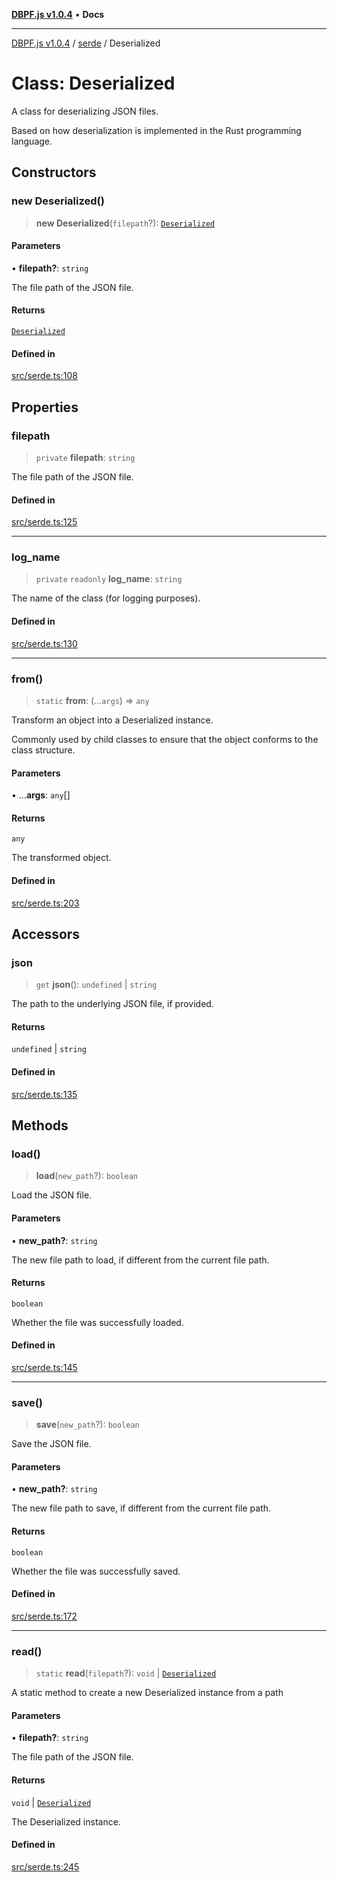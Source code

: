 [**DBPF.js v1.0.4**](../../README.md) • **Docs**

***

[DBPF.js v1.0.4](../../README.md) / [serde](../README.md) / Deserialized

# Class: Deserialized

A class for deserializing JSON files.

Based on how deserialization is implemented in the Rust programming language.

## Constructors

### new Deserialized()

> **new Deserialized**(`filepath`?): [`Deserialized`](Deserialized.md)

#### Parameters

• **filepath?**: `string`

The file path of the JSON file.

#### Returns

[`Deserialized`](Deserialized.md)

#### Defined in

[src/serde.ts:108](https://github.com/anonhostpi/DBPF.js/blob/bec1c7f946ae1882f8cb333f8c038d29cc8e75d8/src/serde.ts#L108)

## Properties

### filepath

> `private` **filepath**: `string`

The file path of the JSON file.

#### Defined in

[src/serde.ts:125](https://github.com/anonhostpi/DBPF.js/blob/bec1c7f946ae1882f8cb333f8c038d29cc8e75d8/src/serde.ts#L125)

***

### log\_name

> `private` `readonly` **log\_name**: `string`

The name of the class (for logging purposes).

#### Defined in

[src/serde.ts:130](https://github.com/anonhostpi/DBPF.js/blob/bec1c7f946ae1882f8cb333f8c038d29cc8e75d8/src/serde.ts#L130)

***

### from()

> `static` **from**: (...`args`) => `any`

Transform an object into a Deserialized instance.

Commonly used by child classes to ensure that the object conforms to the class structure.

#### Parameters

• ...**args**: `any`[]

#### Returns

`any`

The transformed object.

#### Defined in

[src/serde.ts:203](https://github.com/anonhostpi/DBPF.js/blob/bec1c7f946ae1882f8cb333f8c038d29cc8e75d8/src/serde.ts#L203)

## Accessors

### json

> `get` **json**(): `undefined` \| `string`

The path to the underlying JSON file, if provided.

#### Returns

`undefined` \| `string`

#### Defined in

[src/serde.ts:135](https://github.com/anonhostpi/DBPF.js/blob/bec1c7f946ae1882f8cb333f8c038d29cc8e75d8/src/serde.ts#L135)

## Methods

### load()

> **load**(`new_path`?): `boolean`

Load the JSON file.

#### Parameters

• **new\_path?**: `string`

The new file path to load, if different from the current file path.

#### Returns

`boolean`

Whether the file was successfully loaded.

#### Defined in

[src/serde.ts:145](https://github.com/anonhostpi/DBPF.js/blob/bec1c7f946ae1882f8cb333f8c038d29cc8e75d8/src/serde.ts#L145)

***

### save()

> **save**(`new_path`?): `boolean`

Save the JSON file.

#### Parameters

• **new\_path?**: `string`

The new file path to save, if different from the current file path.

#### Returns

`boolean`

Whether the file was successfully saved.

#### Defined in

[src/serde.ts:172](https://github.com/anonhostpi/DBPF.js/blob/bec1c7f946ae1882f8cb333f8c038d29cc8e75d8/src/serde.ts#L172)

***

### read()

> `static` **read**(`filepath`?): `void` \| [`Deserialized`](Deserialized.md)

A static method to create a new Deserialized instance from a path

#### Parameters

• **filepath?**: `string`

The file path of the JSON file.

#### Returns

`void` \| [`Deserialized`](Deserialized.md)

The Deserialized instance.

#### Defined in

[src/serde.ts:245](https://github.com/anonhostpi/DBPF.js/blob/bec1c7f946ae1882f8cb333f8c038d29cc8e75d8/src/serde.ts#L245)
